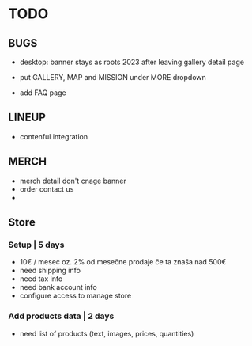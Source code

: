 # TODO

## BUGS
- desktop: banner stays as roots 2023 after leaving gallery detail page

- put GALLERY, MAP and MISSION under MORE dropdown
- add FAQ page


## LINEUP
- contenful integration
## MERCH
- merch detail don't cnage banner
- order contact us
- 
## Store 
### Setup | 5 days
- 10€ / mesec oz. 2% od mesečne prodaje če ta znaša nad 500€
- need shipping info
- need tax info
- need bank account info
- configure access to manage store  

### Add products data | 2 days
- need list of products (text, images, prices, quantities)